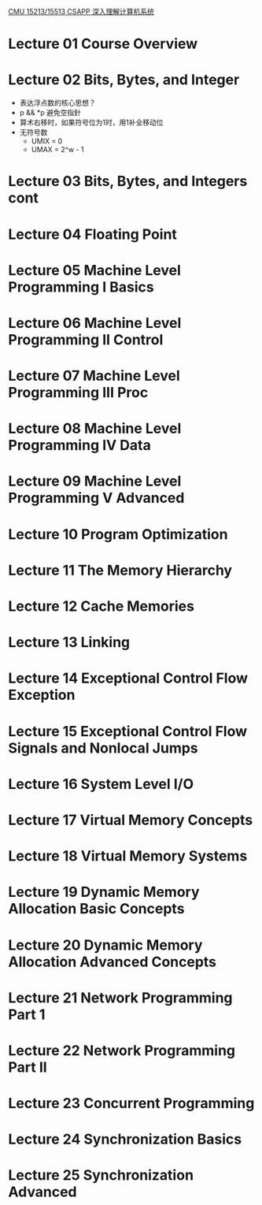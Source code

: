 [CMU 15213/15513 CSAPP 深入理解计算机系统](https://www.youtube.com/watch?v=ScMxnXq6fbI&list=PLcQU3vbfgCc9sVAiHf5761UUApjZ3ZD3x&index=1)

# Lecture 01 Course Overview 



# Lecture 02 Bits, Bytes, and Integer

* 表达浮点数的核心思想？
* p && *p 避免空指針
* 算术右移时，如果符号位为1时，用1补全移动位
* 无符号数
  * UMIX = 0
  * UMAX = 2^w - 1

# Lecture 03 Bits, Bytes, and Integers cont



# Lecture 04 Floating Point 



# Lecture 05 Machine Level Programming I Basics



# Lecture 06 Machine Level Programming II Control



# Lecture 07 Machine Level Programming III Proc



# Lecture 08 Machine Level Programming IV Data



# Lecture 09 Machine Level Programming V Advanced 



# Lecture 10 Program Optimization



# Lecture 11 The Memory Hierarchy 



# Lecture 12 Cache Memories



# Lecture 13 Linking 



# Lecture 14 Exceptional Control Flow Exception 



# Lecture 15 Exceptional Control Flow Signals and Nonlocal Jumps



# Lecture 16 System Level I/O



# Lecture 17 Virtual Memory Concepts



# Lecture 18 Virtual Memory Systems



# Lecture 19 Dynamic Memory Allocation Basic Concepts



# Lecture 20 Dynamic Memory Allocation Advanced Concepts



# Lecture 21 Network Programming Part 1



# Lecture 22 Network Programming Part II 



# Lecture 23 Concurrent Programming



# Lecture 24 Synchronization Basics



# Lecture 25 Synchronization Advanced
